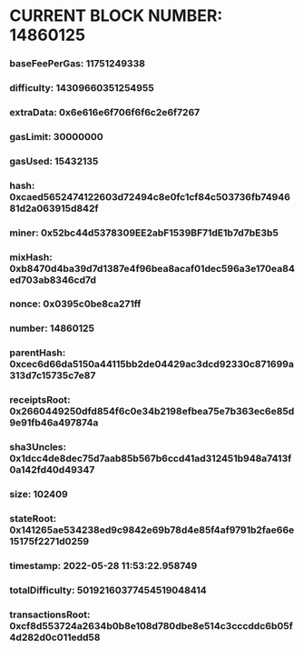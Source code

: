 # CURRENT BLOCK NUMBER: 14860125

### baseFeePerGas: 11751249338
### difficulty: 14309660351254955
### extraData: 0x6e616e6f706f6f6c2e6f7267
### gasLimit: 30000000
### gasUsed: 15432135
### hash: 0xcaed5652474122603d72494c8e0fc1cf84c503736fb7494681d2a063915d842f
### miner: 0x52bc44d5378309EE2abF1539BF71dE1b7d7bE3b5
### mixHash: 0xb8470d4ba39d7d1387e4f96bea8acaf01dec596a3e170ea84ed703ab8346cd7d
### nonce: 0x0395c0be8ca271ff
### number: 14860125
### parentHash: 0xcec6d66da5150a44115bb2de04429ac3dcd92330c871699a313d7c15735c7e87
### receiptsRoot: 0x2660449250dfd854f6c0e34b2198efbea75e7b363ec6e85d9e91fb46a497874a
### sha3Uncles: 0x1dcc4de8dec75d7aab85b567b6ccd41ad312451b948a7413f0a142fd40d49347
### size: 102409
### stateRoot: 0x141265ae534238ed9c9842e69b78d4e85f4af9791b2fae66e15175f2271d0259
### timestamp: 2022-05-28 11:53:22.958749
### totalDifficulty: 50192160377454519048414
### transactionsRoot: 0xcf8d553724a2634b0b8e108d780dbe8e514c3cccddc6b05f4d282d0c011edd58
